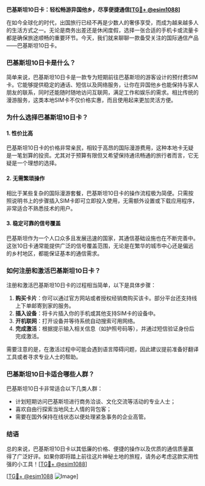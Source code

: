 **巴基斯坦10日卡：轻松畅游异国他乡，尽享便捷通信[[TG💪+ @esim1088](https://t.me/s/esim1088)]**

在如今全球化的时代，出国旅行已经不再是少数人的奢侈享受，而成为越来越多人的生活方式之一。无论是商务出差还是休闲度假，选择一张合适的手机卡或流量卡都是确保旅途顺畅的重要环节。今天，我们就来聊聊一款备受关注的国际通信产品——巴基斯坦10日卡。

### 巴基斯坦10日卡是什么？

简单来说，巴基斯坦10日卡是一款专为短期前往巴基斯坦的游客设计的预付费SIM卡。它能够提供稳定的通话、短信以及网络服务，让你在异国他乡也能保持与家人朋友的联系，同时还能随时随地访问互联网，满足工作和娱乐的需求。相比传统的漫游服务，这类本地SIM卡不仅价格实惠，而且使用起来更加灵活方便。

### 为什么选择巴基斯坦10日卡？

#### 1. **性价比高**
巴基斯坦10日卡的价格非常亲民，相较于高昂的国际漫游费用，这种本地卡无疑是一笔划算的投资。尤其对于预算有限但又希望保持通讯畅通的旅行者而言，它无疑是一个理想的选择。

#### 2. **无需繁琐操作**
相比于某些复杂的国际漫游套餐，巴基斯坦10日卡的操作流程极为简便。只需按照说明书上的步骤插入SIM卡即可立即投入使用，无需额外设置或下载应用程序，非常适合不熟悉技术的用户。

#### 3. **稳定可靠的信号覆盖**
巴基斯坦作为一个人口众多且发展迅速的国家，其通信基础设施也在不断完善中。这张10日卡通常能提供广泛的信号覆盖范围，无论是在繁华的城市中心还是偏远的乡村地区，都能保证基本的通信需求。

### 如何注册和激活巴基斯坦10日卡？

注册和激活巴基斯坦10日卡的过程相当简单，以下是具体步骤：

1. **购买卡片**：你可以通过官方网站或者授权经销商购买该卡。部分平台还支持线上下单邮寄到家的服务。
2. **插入设备**：将卡片插入你的手机或其他支持SIM卡的设备中。
3. **开机联网**：打开设备并等待系统自动搜索可用网络。
4. **完成激活**：根据提示输入相关信息（如护照号码等），并通过短信验证身份后完成激活。

需要注意的是，在激活过程中可能会遇到语言障碍问题，因此建议提前准备好翻译工具或者寻求专业人士的帮助。

### 巴基斯坦10日卡适合哪些人群？

巴基斯坦10日卡非常适合以下几类人群：
- 计划短期访问巴基斯坦进行商务洽谈、文化交流等活动的专业人士；
- 喜欢自由行探索当地风土人情的背包客；
- 需要在国外保持在线状态以便处理紧急事务的企业高管。

### 结语

总的来说，巴基斯坦10日卡以其低廉的价格、便捷的操作以及优质的通信质量赢得了广泛好评。如果你即将踏上前往这片神秘土地的旅程，请务必考虑这款实用性强的小工具！[[TG💪+ @esim1088](https://t.me/s/esim1088)] 

[[TG💪+ @esim1088](https://t.me/s/esim1088) ![Image](https://i.postimg.cc/4NQfJmqS/Snipaste-2025-05-13-00-14-12.png)]